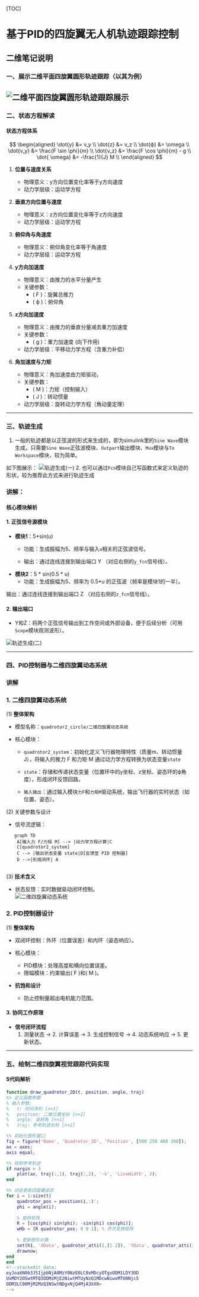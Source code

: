 [TOC]
# 基于PID的四旋翼无人机轨迹跟踪控制

## 二维笔记说明

### 一、展示二维平面四旋翼圆形轨迹跟踪（以其为例）
![二维平面四旋翼圆形轨迹跟踪展示](/imgs/2025-05-11/IAiCK9XSkvvHyms5.png '二维平面四旋翼圆形轨迹跟踪展示')
---

### 二、状态方程解读

#### 状态方程体系

$$
\begin{aligned}
\dot{y} &= v_y \\
\dot{z} &= v_z \\
\dot{ϕ} &= \omega \\
\dot{v_y} &= \frac{F \sin \phi}{m} \\
\dot{v_z} &= \frac{F \cos \phi}{m} - g \\
\dot{ \omega} &= -\frac{1}{J} M \\
\end{aligned}
$$

1. **位置与速度关系**  
   - 物理意义：y方向位置变化率等于y方向速度  
   - 动力学层级：运动学方程  

2. **垂直方向位置与速度**  
   - 物理意义：z方向位置变化率等于z方向速度  
   - 动力学层级：运动学方程  

3. **俯仰角与角速度**  
   - 物理意义：俯仰角变化率等于角速度  
   - 动力学层级：运动学方程  

4. **y方向加速度**  
   - 物理意义：由推力的水平分量产生  
   - 关键参数：  
     - \( F \)：旋翼总推力  
     - \( ϕ \)：俯仰角  

5. **z方向加速度**  
   - 物理意义：由推力的垂直分量减去重力加速度  
   - 关键参数：
	   -  \( g \)：重力加速度  (向下作用)
   - 动⼒学层级：平移动⼒学⽅程（含重⼒补偿）

6. **角加速度与力矩**  
   - 物理意义：角加速度由力矩驱动，
   - 关键参数：  
     - \( M \)：力矩（控制输⼊）
     - \( J \)：转动惯量  
	- 动⼒学层级：旋转动⼒学⽅程（⻆动量定理）
---

### 三、轨迹生成

1. ⼀般的轨迹都是以正弦波的形式来⽣成的，即为simulink⾥的`Sine Wave`模块⽣成，只需要`Sine Wave`正弦波模块、`Outpart`输出模块、`Mux`模块与`To Workspace`模块，较为简单。

如下图展⽰：
![轨迹生成(一)](/imgs/2025-05-11/xzj3EMEMwFzovrhy.png '轨迹生成 (一)')
2. 也可以通过`Fcn`模块⾃⼰写函数式来定义轨迹的形状，较为推荐此⽅式来进⾏轨迹⽣成

### 讲解：

#### 核⼼模块解析

#### 1. 正弦信号源模块

- **模块1**：5*sin(u)
	- 功能：⽣成振幅为5、频率与输⼊`u`相关的正弦波信号。

	- 输出：通过连线连接到输出端⼝ Y （对应右侧的`y_fcn`信号线）。
- **模块2**：5 * sin(0.5 * u)
  - 功能：⽣成振幅为5、频率为 0.5*u 的正弦波（频率是模块1的⼀半）。

输出：通过连线连接到输出端⼝ Z （对应右侧的`z_fcn`信号线）。

#### 2. 输出端口

- Y和Z：将两个正弦信号输出到⼯作空间或外部设备，便于后续分析（可⽤`Scope`模块观测波形）。

![轨迹生成(二)](/imgs/2025-05-11/IusBDMldQCvspVqv.png '轨迹生成(二)')

---

### 四、PID控制器与二维四旋翼动态系统

### 讲解

### 1. 二维四旋翼动态系统

(1) **整体架构**
  
  - 模型名称：`quadrotor2_circle/二维四旋翼动态系统`  

  - 核心模块：  
    - `quadrotor2_system`：初始化定义⻜⾏器物理特性（质量m、转动惯量J），将输⼊的推⼒ F 和⼒矩 M 通过动⼒学⽅程转换为状态变量`state`

	- `state`：存储和传递状态变量（位置环中的y坐标、z坐标、姿态环的ϕ⻆度），形成闭环反馈回路。

	- `输⼊输出`：通过输⼊模块`力F`和`力矩M`驱动系统，输出⻜⾏器的实时状态（如位置、姿态）。

 (2)  关键参数与设计

- 信号流逻辑：

```mermaid
   graph TD
    A[输入力 F/力矩 M] --> |动力学方程计算|C
    C[quadrotor2_system]
    C --> |输出状态变量 state|D[反馈至 PID 控制器]
    D -->|形成闭环| A
	
```

(3)  **技术含义**  

  - 状态反馈：实时数据驱动闭环控制。  
  ![二维四旋翼动态系统](/imgs/2025-05-11/StHZAzpZJ0RAThfe.png '二维四旋翼动态系统')

### 2. PID控制器设计
(1) **整体架构**  
  - 双闭环控制：外环（位置误差）和内环（姿态响应）。  
  - 核心模块：  
    - PID模块：处理高度和横向位置误差。  
    - 限幅模块：约束输出\( F \)和\( M \)。  

- **抗饱和设计**  
  - 防止控制量超出电机能力范围。  

#### 3. 协同工作原理
- **信号闭环流程**  
  1. 测量状态 → 2. 计算误差 → 3. 生成控制信号 → 4. 动态系统响应 → 5. 更新状态。  

---

### 五、绘制二维四旋翼视觉跟踪代码实现

#### S代码解析
```matlab
function draw_quadrotor_2D(t, position, angle, traj)
%% 定义函数参数
% 输入参数:
%   t: 时间序列 [n×1]
%   position: 二维位置坐标 [n×2]
%   angle: 滚转角 [n×1]
%   traj: 参考轨迹坐标 [n×2]

%% 初始化图形窗口
fig = figure('Name', 'Quadrotor_2D', 'Position', [500 250 400 300]);
ax = axes;
axis equal;

%% 绘制参考轨迹
if nargin > 3
    plot(ax, traj(:,1), traj(:,2), '-k', 'LineWidth', 2);
end

%% 动态更新四旋翼姿态
for i = 1:size(t)
    quadrotor_pos = position(i,:)';
    phi = angle(i);
    
    % 旋转矩阵
    R = [cos(phi) sin(phi); -sin(phi) cos(phi)];
    wHb = [R quadrotor_pos; 0 0 1]; % 齐次变换矩阵
    
    % 更新图形对象
    set(h1, 'XData', quadrotor_atti(1,[1 2]), 'YData', quadrotor_atti(2,[1 2]));
    drawnow;
end
end
<!--stackedit_data:
eyJoaXN0b3J5IjpbNjA0MzY0NzE0LC0xMDcyOTgxODM1LDY3OD
UxMDY2OSwtMTQ3ODMzMjE2NiwtMTUyNzQ1MDcwNiwxMTU0Njc5
ODM3LC00MjM2MzQ1NSwtNDgxNjQ4MjA3XX0=
-->
